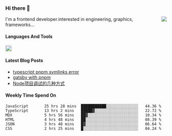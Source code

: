<!--
**zhaohuanyuu/zhaohuanyuu** is a ✨ _special_ ✨ repository because its `README.md` (this file) appears on your GitHub profile.
-->

### Hi there 👋

<picture>
  <source media="(prefers-color-scheme: dark)" srcset="https://github-readme-stats.vercel.app/api?username=zhaohuanyuu&count_private=true&show_icons=true&theme=city_lights">
  <img align="right" src="https://github-readme-stats.vercel.app/api?username=zhaohuanyuu&hide_title=true&count_private=true&show_icons=true>
</picture>

<p style="width:45%">I'm a frontend developer.interested in engineering, graphics, frameworks...</p>

#### Languages And Tools

<img height="20" src="https://skillicons.dev/icons?i=js,ts,nodejs,react,vue,gatsby,materialui,graphql,nestjs,electron,flutter" />

</br>

#### Latest Blog Posts
<!-- BLOG-POST-LIST:START -->
- [typescript pnpm symlinks error](https://zhy.gatsbyjs.io/blog/ts-pnpm)
- [gatsby with pnpm](https://zhy.gatsbyjs.io/blog/gatsby-pnpm)
- [Node项目调试的几种方式](https://zhy.gatsbyjs.io/blog/node-debug)
<!-- BLOG-POST-LIST:END -->

#### Weekly Time Spend On
<!--START_SECTION:waka-->

```text
JavaScript       25 hrs 28 mins  ███████████░░░░░░░░░░░░░░   44.36 %
TypeScript       13 hrs 2 mins   █████▓░░░░░░░░░░░░░░░░░░░   22.72 %
MDX              5 hrs 56 mins   ██▓░░░░░░░░░░░░░░░░░░░░░░   10.34 %
HTML             4 hrs 48 mins   ██░░░░░░░░░░░░░░░░░░░░░░░   08.39 %
JSON             3 hrs 48 mins   █▓░░░░░░░░░░░░░░░░░░░░░░░   06.64 %
CSS              2 hrs 25 mins   █░░░░░░░░░░░░░░░░░░░░░░░░   04.24 %
```

<!--END_SECTION:waka-->
